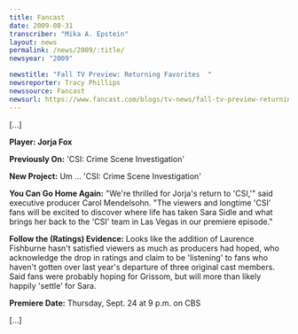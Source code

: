 ```yaml
---
title: Fancast
date: 2009-08-31
transcriber: "Mika A. Epstein"
layout: news
permalink: /news/2009/:title/
newsyear: "2009"

newstitle: "Fall TV Preview: Returning Favorites  "
newsreporter: Tracy Phillips
newssource: Fancast
newsurl: https://www.fancast.com/blogs/tv-news/fall-tv-preview-returning-favorites/
---
```


[...]

**Player: Jorja Fox**

**Previously On:** 'CSI: Crime Scene Investigation'

**New Project:** Um ... 'CSI: Crime Scene Investigation'

**You Can Go Home Again:** "We're thrilled for Jorja's return to 'CSI,'" said executive producer Carol Mendelsohn. "The viewers and longtime 'CSI' fans will be excited to discover where life has taken Sara Sidle and what brings her back to the 'CSI' team in Las Vegas in our premiere episode."

**Follow the (Ratings) Evidence:** Looks like the addition of Laurence Fishburne hasn't satisfied viewers as much as producers had hoped, who acknowledge the drop in ratings and claim to be 'listening' to fans who haven't gotten over last year's departure of three original cast members. Said fans were probably hoping for Grissom, but will more than likely happily 'settle' for Sara.

**Premiere Date:** Thursday, Sept. 24 at 9 p.m. on CBS

[...]
